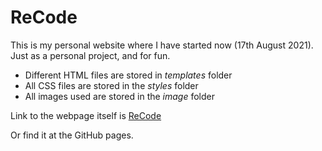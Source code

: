# ReCode
This is my personal website where I have started now (17th August 2021). Just as a personal project, and for fun.

- Different HTML files are stored in *templates* folder
- All CSS files are stored in the *styles* folder
- All images used are stored in the *image* folder

Link to the webpage itself is [ReCode](https://ritchiep.github.io/ReCode/)

Or find it at the GitHub pages.
